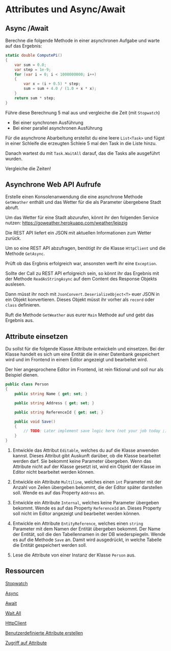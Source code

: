 # Attributes und Async/Await

## Async /Await

Berechne die folgende Methode in einer asynchronen Aufgabe und warte auf das Ergebnis:

```csharp
static double ComputePi()
{
    var sum = 0.0;
    var step = 1e-9;
    for (var i = 0; i < 1000000000; i++)
    {
        var x = (i + 0.5) * step;
        sum = sum + 4.0 / (1.0 + x * x);
    }
    return sum * step;
}
```

Führe diese Berechnung 5 mal aus und vergleiche die Zeit (mit `Stopwatch`)

- Bei einer synchronen Ausführung
- Bei einer parallel asynchronen Ausführung

Für die asynchrone Abarbeitung erstellst du eine leere `List<Task>` und fügst in einer Schleife die erzeugten Schleie 5 mal den Task in die Liste hinzu.

Danach wartest du mit `Task.WaitAll` darauf, das die Tasks alle ausgeführt wurden.

Vergleiche die Zeiten!

## Asynchrone Web API Aufrufe

Erstelle einen Konsolenanwendung die eine asynchrone Methode `GetWeather` enthält und das Wetter für die als Parameter übergebene Stadt abruft.

Um das Wetter für eine Stadt abzurufen, könnt ihr den folgenden Service nutzen: https://goweather.herokuapp.com/weather/leipzig

Die REST API liefert ein JSON mit aktuellen Informationen zum Wetter zurück. 

Um so eine REST API abzufragen, benötigt ihr die Klasse `HttpClient` und die Methode `GetAsync`.

Prüft ob das Ergbnis erfolgreich war, ansonsten werft ihr eine `Exception`.

Sollte der Call zu REST API erfolgreich sein, so könnt ihr das Ergebnis mit der Methode `ReadAsStringAsync` auf dem Content des Response Objekts auslesen. 

Dann müsst ihr noch mit `JsonConvert.DeserializeObject<T>` euer JSON in ein Objekt konvertieren. Dieses Objekt müsst ihr vorher als `record` oder `class` definieren.

Ruft die Methode `GetWeather` aus eurer `Main` Methode auf und gebt das Ergebnis aus.

## Attribute einsetzen

Du sollst für die folgende Klasse Attribute entwickeln und einsetzen. Bei der Klasse handelt es sich um eine Entität die in einer Datenbank gespeichert wird und im Frontend in einem Editor angezeigt und bearbeitet wird.

Der hier angesprochene Editor im Frontend, ist  rein fiktional und soll nur als Beispiel dienen.

```csharp
public class Person
{
    public string Name { get; set; }

    public string Address { get; set; }

    public string ReferenceId { get; set; }

    public void Save()
    {
        // TODO: Later implement save logic here (not your job today ;))
    }
}
```

1. Entwickle das Attribut `Editable`, welches du auf die Klasse anwenden kannst. Dieses Attribut gibt Auskunft darüber, ob die Klasse bearbeitet werden darf. Sie bekommt keine Parameter übergeben. Wenn das Attribute nicht auf der Klasse gesetzt ist, wird ein Objekt der Klasse im Editor nicht bearbeitet werden können.

2. Entwickle ein Attribute `Multiline`, welches einen `int` Parameter mit der Anzahl von Zeilen übergeben bekommt, die der Editor später darstellen soll. Wende es auf das Property `Address` an.

3. Entwickle ein Attribute `Internal`, welches keine Parameter übergeben bekommt. Wende es auf das Property `ReferenceId` an. Dieses Property soll nicht im Editor angezeigt und bearbeitet werden können.

4. Entwickle ein Attribute `EntityReference`, welches einen `string` Parameter mit dem Namen der Entität übergeben bekommt. Der Name der Entität, soll die den Tabellennamen in der DB wiederspiegeln. Wende es auf die Methode `Save` an. Damit wird ausgedrückt, in welche Tabelle die Entität gespeichert werden soll.

5. Lese die Attribute von einer Instanz der Klasse `Person` aus.

## Ressourcen

[Stopwatch](https://docs.microsoft.com/de-de/dotnet/api/system.diagnostics.stopwatch?view=net-6.0)

[Async](https://docs.microsoft.com/de-de/dotnet/csharp/programming-guide/concepts/async/)

[Await](https://docs.microsoft.com/de-de/dotnet/csharp/language-reference/keywords/await)

[Wait.All](https://docs.microsoft.com/de-de/dotnet/api/system.threading.tasks.task.waitall?view=net-6.0)

[HttpClient](https://docs.microsoft.com/de-de/dotnet/api/system.net.http.httpclient?view=net-6.0)

[Benutzerdefinierte Attribute erstellen](https://docs.microsoft.com/de-de/dotnet/csharp/programming-guide/concepts/attributes/creating-custom-attributes)

[Zugriff auf Attribute](https://docs.microsoft.com/de-de/dotnet/csharp/programming-guide/concepts/attributes/accessing-attributes-by-using-reflection)